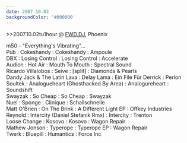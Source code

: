```yaml
---
date: 2007.10.02
backgroundColor: '#000000'
---
```


\>>2007.10.02tu1hour @ [FWD.DJ](http://www.fwd.dj/), Phoenix


m50 - "Everything's Vibrating"...  
Pub : Cokeshandy : Cokeshandy : Ampoule  
DBX : Losing Control : Losing Control : Accelerate  
Audion : Hot Air : Mouth To Mouth : Spectral Sound  
Ricardo Villalobos : Seive : \[split\] : Diamonds & Pearls  
Dandy Jack & The Latin Lava : Delay Lama : Ein File Für Derrick : Perlon  
Soultek : Analogueheart (Ghosthacked By Area) : Analogureheart : Soundshift  
Swayzak : So Cheap : So Cheap : Swayzak  
Nuel : Sponge : Clinique : Schallschnelle  
Matt O'Brien : On The Brink : A Different Light EP : Offkey Industries  
Reynold : Intercity (Daniel Stefanik Rmx) : Intercity : Trenton  
Loose Change : Kosovo : Kosovo : Wagon Repair  
Mathew Jonson : Typerope : Typerope EP : Wagon Repair  
Twerk : Bluepill : Humantics : Force Inc